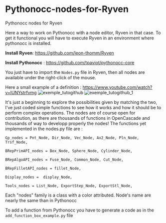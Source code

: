 # Pythonocc-nodes-for-Ryven
Pythonocc nodes for Ryven


Here a way to work on Pythonocc with a node editor, Ryven in that case.
To get it functional you will have to execute Ryven in an environment where pythonocc is installed.

**Install Ryven**: https://github.com/leon-thomm/Ryven

**Install Pythonocc** : https://github.com/tpaviot/pythonocc-core

You just have to import the `Nodes.py` file in Ryven, then all nodes are available under the right-click of the mouse.

Here a small example of a definition :
https://www.youtube.com/watch?v=lUNYstrfvmg
![exemple_tutogithub](https://user-images.githubusercontent.com/81742654/131111996-7d586497-ecb0-4908-9da7-b8fd9ba72055.jpg)
![exemple_tutogithub_1](https://user-images.githubusercontent.com/81742654/131112006-300cb113-ad9c-406c-9bd4-4ce6629f54ee.jpg)

It's just a beginning to explore the possibilities given by matching the two, I've just coded simple functions to see how it works and how it should be to perform complex operations.
The nodes are of course open for contribution, as there are thousands of functions in OpenCascade and thousands of way to developp properly the nodes!
The functions yet implemented in the nodes.py file are :

`Gp_nodes = Pnt_Node, Dir_Node, Vec_Node, Ax2_Node, Pln_Node, Trsf_Node,`

`BRepPrimAPI_nodes = Box_Node, Sphere_Node, Cylinder_Node,`

`BRepAlgoAPI_nodes = Fuse_Node, Common_Node, Cut_Node,`

`BRepFilletAPI_nodes = fillet_Node,`

`Display_nodes =  display_Node,`

`Tools_nodes = List_Node, ExportStep_Node, ExportStl_Node,`

Each "nodes" family is a class with a color attributed. Node's name are nearly the same than in Pythonocc

To add a function from Pythonocc you have to generate a code as in the `add_function_box_example.py` file

